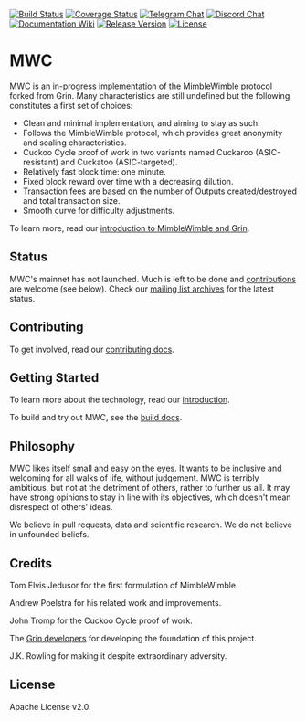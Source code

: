 [![Build Status](https://dev.azure.com/mwc-project/MWC%20Project/_apis/build/status/mwcproject.mwc-node?branchName=master)](https://dev.azure.com/mwc-project/MWC%20Project/_build/latest?definitionId=1&branchName=master)
[![Coverage Status](https://img.shields.io/codecov/c/github/mwcproject/mwc-node/master.svg)](https://codecov.io/gh/mwcproject/mwc-node)
[![Telegram Chat](https://img.shields.io/badge/chat-on%20telegram-brightgreen.svg?logo=telegram)](https://t.me/joinchat/IJTzpk33q3uBnautDTC5Sw)
[![Discord Chat](https://img.shields.io/discord/539232227360243712.svg?label=Chat&logo=discord)](https://discordapp.com/invite/eUNwqf3)
[![Documentation Wiki](https://img.shields.io/badge/doc-wiki-blue.svg)](https://github.com/mwcproject/docs/wiki)
[![Release Version](https://img.shields.io/github/release/mwcproject/mwc-node.svg)](https://github.com/mwcproject/mwc-node/releases)
[![License](https://img.shields.io/github/license/mwcproject/mwc-node.svg)](https://github.com/mwcproject/mwc-node/blob/master/LICENSE)

# MWC

MWC is an in-progress implementation of the MimbleWimble protocol forked from Grin. Many characteristics are still undefined but the following constitutes a first set of choices:

  * Clean and minimal implementation, and aiming to stay as such.
  * Follows the MimbleWimble protocol, which provides great anonymity and scaling characteristics.
  * Cuckoo Cycle proof of work in two variants named Cuckaroo (ASIC-resistant) and Cuckatoo (ASIC-targeted).
  * Relatively fast block time: one minute.
  * Fixed block reward over time with a decreasing dilution.
  * Transaction fees are based on the number of Outputs created/destroyed and total transaction size.
  * Smooth curve for difficulty adjustments.

To learn more, read our [introduction to MimbleWimble and Grin](doc/intro.md).

## Status

MWC's mainnet has not launched. Much is left to be done and [contributions](CONTRIBUTING.md) are welcome (see below). Check our [mailing list archives](https://lists.launchpad.net/mimblewimble/) for the latest status.

## Contributing

To get involved, read our [contributing docs](CONTRIBUTING.md).

## Getting Started

To learn more about the technology, read our [introduction](doc/intro.md).

To build and try out MWC, see the [build docs](doc/build.md).

## Philosophy

MWC likes itself small and easy on the eyes. It wants to be inclusive and welcoming for all walks of life, without judgement. MWC is terribly ambitious, but not at the detriment of others, rather to further us all. It may have strong opinions to stay in line with its objectives, which doesn't mean disrespect of others' ideas.

We believe in pull requests, data and scientific research. We do not believe in unfounded beliefs.

## Credits

Tom Elvis Jedusor for the first formulation of MimbleWimble.

Andrew Poelstra for his related work and improvements.

John Tromp for the Cuckoo Cycle proof of work.

The [Grin developers](https://github.com/mimblewimble) for developing the foundation of this project.

J.K. Rowling for making it despite extraordinary adversity.

## License

Apache License v2.0.
